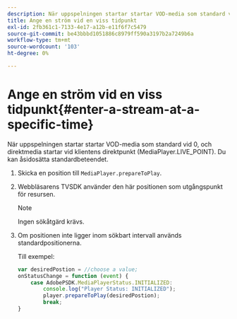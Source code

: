 ```yaml
---
description: När uppspelningen startar startar VOD-media som standard vid 0, och direktmedia startar vid klientens direktpunkt (MediaPlayer.LIVE_POINT). Du kan åsidosätta standardbeteendet.
title: Ange en ström vid en viss tidpunkt
exl-id: 2fb361c1-7133-4e17-a12b-e11f6f7c5479
source-git-commit: be43bbbd1051886c8979ff590a3197b2a7249b6a
workflow-type: tm+mt
source-wordcount: '103'
ht-degree: 0%

---
```


# Ange en ström vid en viss tidpunkt{#enter-a-stream-at-a-specific-time}

När uppspelningen startar startar VOD-media som standard vid 0, och direktmedia startar vid klientens direktpunkt (MediaPlayer.LIVE_POINT). Du kan åsidosätta standardbeteendet.

1. Skicka en position till `MediaPlayer.prepareToPlay`.
1. Webbläsarens TVSDK använder den här positionen som utgångspunkt för resursen.

   >[!NOTE]
   >
   >Ingen sökåtgärd krävs.

1. Om positionen inte ligger inom sökbart intervall används standardpositionerna.

   Till exempel:

   ```js
   var desiredPostion = //choose a value; 
   onStatusChange = function (event) { 
       case AdobePSDK.MediaPlayerStatus.INITIALIZED: 
           console.log("Player Status: INITIALIZED"); 
           player.prepareToPlay(desiredPostion); 
           break; 
   } 
   ```
